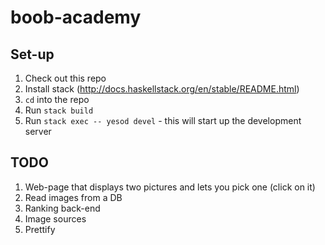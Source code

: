 # boob-academy

## Set-up

1. Check out this repo
2. Install stack (http://docs.haskellstack.org/en/stable/README.html)
3. `cd` into the repo
4. Run `stack build`
5. Run `stack exec -- yesod devel` - this will start up the development server


## TODO

1. Web-page that displays two pictures and lets you pick one (click on it)
2. Read images from a DB
3. Ranking back-end
4. Image sources
5. Prettify
